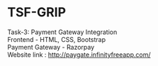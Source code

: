 # TSF-GRIP
Task-3: Payment Gateway Integration   
Frontend - HTML, CSS, Bootstrap  
Payment Gateway - Razorpay  
Website link : http://paygate.infinityfreeapp.com/  

